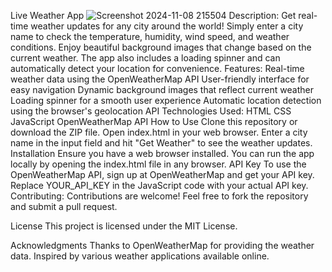 Live Weather App
![Screenshot 2024-11-08 215504](https://github.com/user-attachments/assets/ba841797-4c96-4940-ade4-672b897d3610)
Description:
Get real-time weather updates for any city around the world! Simply enter a city name to check the temperature, humidity, wind speed, and weather conditions. Enjoy beautiful background images that change based on the current weather. The app also includes a loading spinner and can automatically detect your location for convenience.
Features:
Real-time weather data using the OpenWeatherMap API
User-friendly interface for easy navigation
Dynamic background images that reflect current weather
Loading spinner for a smooth user experience
Automatic location detection using the browser's geolocation API
Technologies Used:
HTML
CSS
JavaScript
OpenWeatherMap API
How to Use
Clone this repository or download the ZIP file.
Open index.html in your web browser.
Enter a city name in the input field and hit "Get Weather" to see the weather updates.
Installation
Ensure you have a web browser installed.
You can run the app locally by opening the index.html file in any browser.
API Key
To use the OpenWeatherMap API, sign up at OpenWeatherMap and get your API key. Replace YOUR_API_KEY in the JavaScript code with your actual API key.
Contributing:
Contributions are welcome! Feel free to fork the repository and submit a pull request.

License
This project is licensed under the MIT License.

Acknowledgments
Thanks to OpenWeatherMap for providing the weather data.
Inspired by various weather applications available online.
